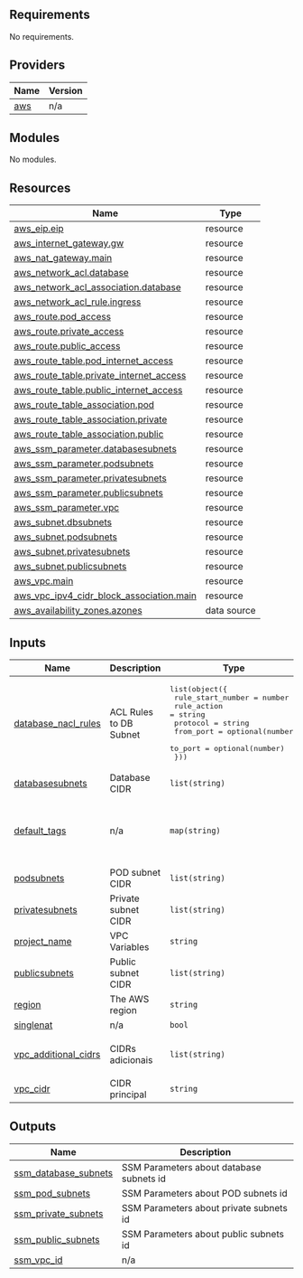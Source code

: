 <!-- BEGIN_TF_DOCS -->
## Requirements

No requirements.

## Providers

| Name | Version |
|------|---------|
| <a name="provider_aws"></a> [aws](#provider\_aws) | n/a |

## Modules

No modules.

## Resources

| Name | Type |
|------|------|
| [aws_eip.eip](https://registry.terraform.io/providers/hashicorp/aws/latest/docs/resources/eip) | resource |
| [aws_internet_gateway.gw](https://registry.terraform.io/providers/hashicorp/aws/latest/docs/resources/internet_gateway) | resource |
| [aws_nat_gateway.main](https://registry.terraform.io/providers/hashicorp/aws/latest/docs/resources/nat_gateway) | resource |
| [aws_network_acl.database](https://registry.terraform.io/providers/hashicorp/aws/latest/docs/resources/network_acl) | resource |
| [aws_network_acl_association.database](https://registry.terraform.io/providers/hashicorp/aws/latest/docs/resources/network_acl_association) | resource |
| [aws_network_acl_rule.ingress](https://registry.terraform.io/providers/hashicorp/aws/latest/docs/resources/network_acl_rule) | resource |
| [aws_route.pod_access](https://registry.terraform.io/providers/hashicorp/aws/latest/docs/resources/route) | resource |
| [aws_route.private_access](https://registry.terraform.io/providers/hashicorp/aws/latest/docs/resources/route) | resource |
| [aws_route.public_access](https://registry.terraform.io/providers/hashicorp/aws/latest/docs/resources/route) | resource |
| [aws_route_table.pod_internet_access](https://registry.terraform.io/providers/hashicorp/aws/latest/docs/resources/route_table) | resource |
| [aws_route_table.private_internet_access](https://registry.terraform.io/providers/hashicorp/aws/latest/docs/resources/route_table) | resource |
| [aws_route_table.public_internet_access](https://registry.terraform.io/providers/hashicorp/aws/latest/docs/resources/route_table) | resource |
| [aws_route_table_association.pod](https://registry.terraform.io/providers/hashicorp/aws/latest/docs/resources/route_table_association) | resource |
| [aws_route_table_association.private](https://registry.terraform.io/providers/hashicorp/aws/latest/docs/resources/route_table_association) | resource |
| [aws_route_table_association.public](https://registry.terraform.io/providers/hashicorp/aws/latest/docs/resources/route_table_association) | resource |
| [aws_ssm_parameter.databasesubnets](https://registry.terraform.io/providers/hashicorp/aws/latest/docs/resources/ssm_parameter) | resource |
| [aws_ssm_parameter.podsubnets](https://registry.terraform.io/providers/hashicorp/aws/latest/docs/resources/ssm_parameter) | resource |
| [aws_ssm_parameter.privatesubnets](https://registry.terraform.io/providers/hashicorp/aws/latest/docs/resources/ssm_parameter) | resource |
| [aws_ssm_parameter.publicsubnets](https://registry.terraform.io/providers/hashicorp/aws/latest/docs/resources/ssm_parameter) | resource |
| [aws_ssm_parameter.vpc](https://registry.terraform.io/providers/hashicorp/aws/latest/docs/resources/ssm_parameter) | resource |
| [aws_subnet.dbsubnets](https://registry.terraform.io/providers/hashicorp/aws/latest/docs/resources/subnet) | resource |
| [aws_subnet.podsubnets](https://registry.terraform.io/providers/hashicorp/aws/latest/docs/resources/subnet) | resource |
| [aws_subnet.privatesubnets](https://registry.terraform.io/providers/hashicorp/aws/latest/docs/resources/subnet) | resource |
| [aws_subnet.publicsubnets](https://registry.terraform.io/providers/hashicorp/aws/latest/docs/resources/subnet) | resource |
| [aws_vpc.main](https://registry.terraform.io/providers/hashicorp/aws/latest/docs/resources/vpc) | resource |
| [aws_vpc_ipv4_cidr_block_association.main](https://registry.terraform.io/providers/hashicorp/aws/latest/docs/resources/vpc_ipv4_cidr_block_association) | resource |
| [aws_availability_zones.azones](https://registry.terraform.io/providers/hashicorp/aws/latest/docs/data-sources/availability_zones) | data source |

## Inputs

| Name | Description | Type | Default | Required |
|------|-------------|------|---------|:--------:|
| <a name="input_database_nacl_rules"></a> [database\_nacl\_rules](#input\_database\_nacl\_rules) | ACL Rules to DB Subnet | <pre>list(object({<br/>    rule_start_number = number<br/>    rule_action       = string<br/>    protocol          = string<br/>    from_port         = optional(number)<br/>    to_port           = optional(number)<br/>  }))</pre> | `[]` | no |
| <a name="input_databasesubnets"></a> [databasesubnets](#input\_databasesubnets) | Database CIDR | `list(string)` | `[]` | no |
| <a name="input_default_tags"></a> [default\_tags](#input\_default\_tags) | n/a | `map(string)` | <pre>{<br/>  "contato": "",<br/>  "dia": "",<br/>  "repo": ""<br/>}</pre> | no |
| <a name="input_podsubnets"></a> [podsubnets](#input\_podsubnets) | POD subnet CIDR | `list(string)` | `[]` | no |
| <a name="input_privatesubnets"></a> [privatesubnets](#input\_privatesubnets) | Private subnet CIDR | `list(string)` | n/a | yes |
| <a name="input_project_name"></a> [project\_name](#input\_project\_name) | VPC Variables | `string` | n/a | yes |
| <a name="input_publicsubnets"></a> [publicsubnets](#input\_publicsubnets) | Public subnet CIDR | `list(string)` | n/a | yes |
| <a name="input_region"></a> [region](#input\_region) | The AWS region | `string` | n/a | yes |
| <a name="input_singlenat"></a> [singlenat](#input\_singlenat) | n/a | `bool` | `true` | no |
| <a name="input_vpc_additional_cidrs"></a> [vpc\_additional\_cidrs](#input\_vpc\_additional\_cidrs) | CIDRs adicionais | `list(string)` | <pre>[<br/>  ""<br/>]</pre> | no |
| <a name="input_vpc_cidr"></a> [vpc\_cidr](#input\_vpc\_cidr) | CIDR principal | `string` | n/a | yes |

## Outputs

| Name | Description |
|------|-------------|
| <a name="output_ssm_database_subnets"></a> [ssm\_database\_subnets](#output\_ssm\_database\_subnets) | SSM Parameters about database subnets id |
| <a name="output_ssm_pod_subnets"></a> [ssm\_pod\_subnets](#output\_ssm\_pod\_subnets) | SSM Parameters about POD subnets id |
| <a name="output_ssm_private_subnets"></a> [ssm\_private\_subnets](#output\_ssm\_private\_subnets) | SSM Parameters about private subnets id |
| <a name="output_ssm_public_subnets"></a> [ssm\_public\_subnets](#output\_ssm\_public\_subnets) | SSM Parameters about public subnets id |
| <a name="output_ssm_vpc_id"></a> [ssm\_vpc\_id](#output\_ssm\_vpc\_id) | n/a |
<!-- END_TF_DOCS -->